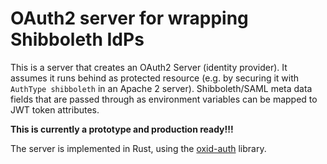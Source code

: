 # OAuth2 server for wrapping Shibboleth IdPs

This is a server that creates an OAuth2 Server (identity provider).
It assumes it runs behind as protected resource (e.g. by securing it with `  AuthType shibboleth` in an Apache 2 server). 
Shibboleth/SAML meta data fields that are passed through as environment variables can be mapped to JWT token attributes.

**This is currently a prototype and production ready!!!**

The server is implemented in Rust, using the [oxid-auth](https://github.com/HeroicKatora/oxide-auth/) library.
